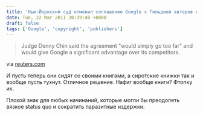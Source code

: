 ```yaml
---
title: 'Нью-Йоркский суд отменил соглашение Google с Гильдией авторов и Ассоциацией издателей'
date: Tue, 22 Mar 2011 20:39:48 +0000
draft: false
tags: ['Google', 'copyright', 'publishers']
---
```


> Judge Denny Chin said the agreement "would simply go too far" and would give Google a significant advantage over its competitors.

via [reuters.com](http://www.reuters.com/article/2011/03/22/us-google-books-antitrust-idUSTRE72L6D920110322)

И пусть теперь они сидят со своими книгами, а сиротские книжки так и вообще пусть тухнут. Отличное решение. Нафиг вообще книги? Фтопку их.

Плохой знак для любых начинаний, которые могли бы преодолеть вязкое status quo и сократить паразитные издержки.